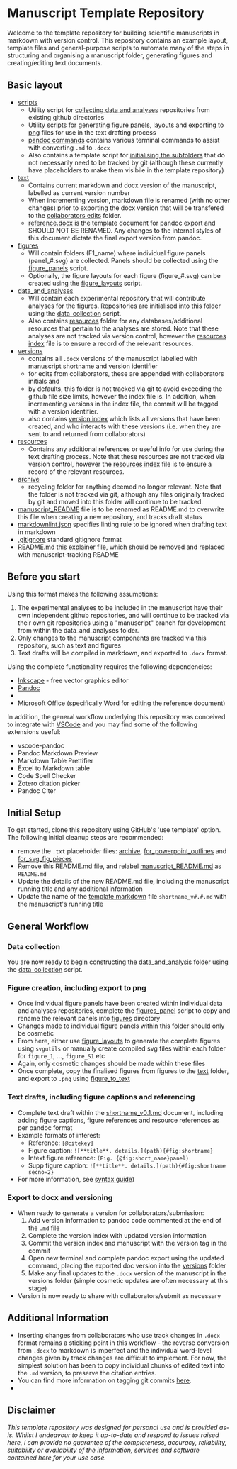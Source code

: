 # Manuscript Template Repository

Welcome to the template repository for building scientific manuscripts in markdown with version control. This repository contains an example layout, template files and general-purpose scripts to automate many of the steps in structuring and organising a manuscript folder, generating figures and creating/editing text documents.

## Basic layout

- [scripts](scripts/)
  - Utility script for [collecting data and analyses](scripts/data_collection.py) repositories from existing github directories
  - Utility scripts for generating [figure panels](scripts/figure_panels.py), [layouts](scripts/figure_layouts.py) and [exporting to png](scripts/figure_to_text.py) files for use in the text drafting process
  - [pandoc commands](scripts/pandoc_commands.md) contains various terminal commands to assist with converting ```.md``` to ```.docx```
  - Also contains a template script for [initialising the subfolders](scripts/initialise_subfolders.py) that do not necessarily need to be tracked by git (although these currently have placeholders to make them visibile in the template repository)
- [text](text/)
  - Contains current markdown and docx version of the manuscript, labelled as current version number
  - When incrementing version, markdown file is renamed (with no other changes) prior to exporting the docx version that will be transfered to the [collaborators edits](versions/) folder.
  - [reference.docx](text/reference.docx) is the template document for pandoc export and SHOULD NOT BE RENAMED. Any changes to the internal styles of this document dictate the final export version from pandoc.
- [figures](figures/)
  - Will contain folders (F1_name) where individual figure panels (panel_#.svg) are collected. Panels should be collected using the [figure_panels](scripts/figure_panels.py) script. 
  - Optionally, the figure layouts for each figure (figure_#.svg) can be created using the [figure_layouts](scripts/figure_layouts.py) script.
- [data_and_analyses](data_and_analyses/)
  - Will contain each experimental repository that will contribute analyses for the figures. Repositories are initialised into this folder using the [data_collection](scripts/data_collection.py) script.
  - Also contains [resources](data_and_analysis/resources/) folder for any databases/additional resources that pertain to the analyses are stored. Note that these analyses are not tracked via version control, however the [resources index](data_and_analysis/resources/resources.md) file is to ensure a record of the relevant resources.
- [versions](versions/)
  - contains all ```.docx``` versions of the manuscript labelled with manuscript shortname and version identifier
  - for edits from collaborators, these are appended with collaborators initials and 
  - by defaults, this folder is not tracked via git to avoid exceeding the github file size limits, however the index file is. In addition, when incrementing versions in the index file, the commit will be tagged with a version identifier. 
  - also contains [version index](versions/version_index.md) which lists all versions that have been created, and who interacts with these versions (i.e. when they are sent to and returned from collaborators) 
- [resources](resources/)
  - Contains any additional references or useful info for use during the text drafting process. Note that these resources are not tracked via version control, however the [resources index](resources/resources.md) file is to ensure a record of the relevant resources.
- [archive](archive/)
  - recycling folder for anything deemed no longer relevant. Note that the folder is not tracked via git, although any files originally tracked by git and moved into this folder will continue to be tracked.
- [manuscript_README](manuscript_README.md) file is to be renamed as README.md to overwrite this file when creating a new repository, and tracks draft status
- [markdownlint.json](markdownlint.json) specifies linting rule to be ignored when drafting text in markdown
- [.gitignore](.gitignore) standard gitignore format
- [README.md](README.md) this explainer file, which should be removed and replaced with manuscript-tracking README

## Before you start

Using this format makes the following assumptions:

1. The experimental analyses to be included in the manuscript have their own independent github repositories, and will continue to be tracked via their own git repositories using a "manuscript" branch for development from within the data_and_analyses folder.
2. Only changes to the manuscript components are tracked via this repository, such as text and figures
3. Text drafts will be compiled in markdown, and exported to ```.docx``` format.

Using the complete functionality requires the following dependencies:

- [Inkscape](https://inkscape.org/) - free vector graphics editor
- [Pandoc](https://pandoc.org/)
- 
- Microsoft Office (specifically Word for editing the reference document)

In addition, the general workflow underlying this repository was conceived to integrate with [VSCode](https://code.visualstudio.com/) and you may find some of the following extensions useful:

- vscode-pandoc
- Pandoc Markdown Preview
- Markdown Table Prettifier
- Excel to Markdown table
- Code Spell Checker
- Zotero citation picker
- Pandoc Citer

## Initial Setup

To get started, clone this repository using GitHub's 'use template' option. The following initial cleanup steps are recommended:

- remove the ```.txt``` placeholder files: [archive](archive\archive.txt), [for_powerpoint_outlines](figures\outlines\for_powerpoint_outlines.txt) and [for_svg_fig_pieces](figures\utilities\for_svg_fig_pieces.txt)
- Remove this README.md file, and relabel [manuscript_README.md](manuscript_README.md) as ```README.md```
- Update the details of the new README.md file, including the manuscript running title and any additional information
- Update the name of the [template markdown](text/shortname_v#.#.md) file ```shortname_v#.#.md``` with the manuscript's running title


## General Workflow

### Data collection

You are now ready to begin constructing the [data_and_analysis](data_and_analysis/) folder using the [data_collection](scripts/data_collection.py) script. 

### Figure creation, including export to png

- Once individual figure panels have been created within individual data and analyses repositories, complete the [figures_panel](scripts/figure_panels.py) script to copy and rename the relevant panels into [figures](figures/)
 directory
- Changes made to individual figure panels within this folder should only be cosmetic
- From here, either use [figure_layouts](scripts/figure_layouts.py) to generate the complete figures using ```svgutils``` or manually create compiled svg files within each folder for ```figure_1```, ..., ```figure_S1``` etc
- Again, only cosmetic changes should be made within these files
- Once complete, copy the finalised figures from figures to the [text](text/figures/) folder, and export to ```.png``` using [figure_to_text](scripts/figure_to_text.py)

### Text drafts, including figure captions and referencing

- Complete text draft within the [shortname_v0.1.md](text/shortname_v0.1.md) document, including adding figure captions, figure references and resource references as per pandoc format
- Example formats of interest:
  - Reference: ```[@citekey]```
  - Figure caption: ```![**title**. details.](path){#fig:shortname}```
  - Intext figure reference: ```(Fig. {@fig:short_name}panel)```
  - Supp figure caption: ```![**title**. details.](path){#fig:shortname secno=2}```
- For more information, see [syntax guide](https://maehr.github.io/academic-pandoc-template/markdown.html))

### Export to docx and versioning

- When ready to generate a version for collaborators/submission:
    1. Add version information to pandoc code commented at the end of the ```.md``` file
    2. Complete the version index with updated version information
    3. Commit the version index and manuscript with the version tag in the commit
    4. Open new terminal and complete pandoc export using the updated command, placing the exported doc version into the [versions](versions/) folder
    5. Make any final updates to the ```.docx``` version of the manuscript in the versions folder (simple cosmetic updates are often necessary at this stage)
- Version is now ready to share with collaborators/submit as necessary

## Additional Information

- Inserting changes from collaborators who use track changes in ```.docx``` format remains a sticking point in this workflow - the reverse conversion from ```.docx``` to markdown is imperfect and the individual word-level changes given by track changes are difficult to implement. For now, the simplest solution has been to copy individual chunks of edited text into the ```.md``` version, to preserve the citation entries.
- You can find more information on tagging git commits [here](https://git-scm.com/book/en/v2/Git-Basics-Tagging).
- 

## Disclaimer

*This template repository was designed for personal use and is provided as-is. Whilst I endeavour to keep it up-to-date and respond to issues raised here,  I can provide no guarantee of the completeness, accuracy, reliability, suitability or availability of the information, services and software contained here for your use case.*
